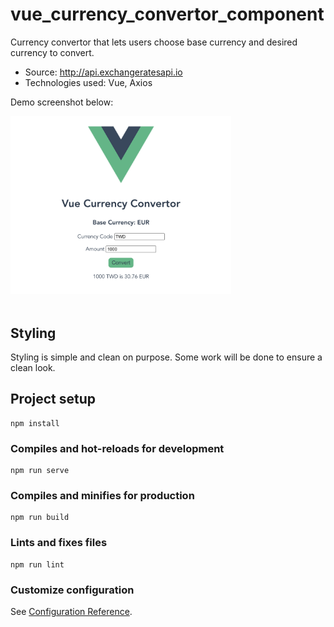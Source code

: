 # vue_currency_convertor_component

Currency convertor that lets users choose base currency and desired currency to convert.

- Source: http://api.exchangeratesapi.io 
- Technologies used: Vue, Axios

Demo screenshot below:

<img src="src/assets/demoimage.png" width="70%">

<br>
<br>

## Styling

Styling is simple and clean on purpose. Some work will be done to ensure a clean look.
## Project setup
```
npm install
```

### Compiles and hot-reloads for development
```
npm run serve
```

### Compiles and minifies for production
```
npm run build
```

### Lints and fixes files
```
npm run lint
```

### Customize configuration
See [Configuration Reference](https://cli.vuejs.org/config/).
